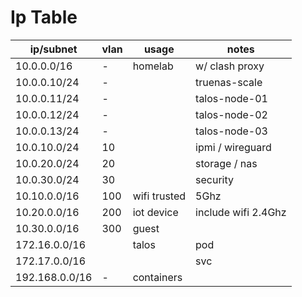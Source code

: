 # Ip Table

| ip/subnet       | vlan | usage        | notes               |
| --------------- | ---- | ------------ | ------------------- |
| 10.0.0.0/16     | -    | homelab      | w/ clash proxy      |
| 10.0.0.10/24    | -    |              | truenas-scale       |
| 10.0.0.11/24    | -    |              | talos-node-01       |
| 10.0.0.12/24    | -    |              | talos-node-02       |
| 10.0.0.13/24    | -    |              | talos-node-03       |
| 10.0.10.0/24    | 10   |              | ipmi / wireguard    |
| 10.0.20.0/24    | 20   |              | storage / nas       |
| 10.0.30.0/24    | 30   |              | security            |
| 10.10.0.0/16    | 100  | wifi trusted | 5Ghz                |
| 10.20.0.0/16    | 200  | iot device   | include wifi 2.4Ghz |
| 10.30.0.0/16    | 300  | guest        |                     |
| 172.16.0.0/16   |      | talos        | pod                 |
| 172.17.0.0/16   |      |              | svc                 |
| 192.168.0.0/16  | -    | containers   |                     |